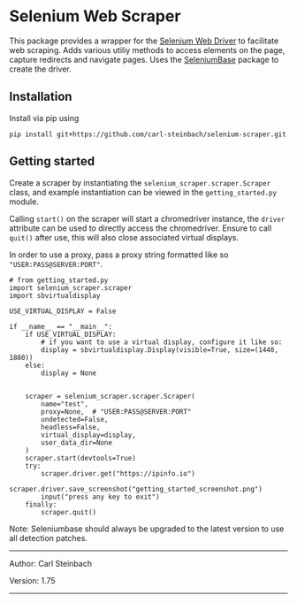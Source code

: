# Selenium Web Scraper

This package provides a wrapper for the [Selenium Web Driver](https://www.selenium.dev) to facilitate web scraping. Adds various utiliy methods to access elements on the 
page, capture redirects and navigate pages. Uses the [SeleniumBase](https://seleniumbase.io) package to create the driver.

## Installation

Install via pip using 

`pip install git+https://github.com/carl-steinbach/selenium-scraper.git`

## Getting started

Create a scraper by instantiating the `selenium_scraper.scraper.Scraper` class, and example instantiation can be viewed 
in the `getting_started.py` module. 

Calling `start()` on the scraper will start a chromedriver instance, the `driver` attribute can be used to
directly access the chromedriver. Ensure to call `quit()` after use, this will also close associated virtual 
displays.

In order to use a proxy, pass a proxy string formatted like so `"USER:PASS@SERVER:PORT"`.

```
# from getting_started.py
import selenium_scraper.scraper
import sbvirtualdisplay

USE_VIRTUAL_DISPLAY = False

if __name__ == "__main__":
    if USE_VIRTUAL_DISPLAY:
        # if you want to use a virtual display, configure it like so:
        display = sbvirtualdisplay.Display(visible=True, size=(1440, 1880))
    else:
        display = None


    scraper = selenium_scraper.scraper.Scraper(
        name="test",
        proxy=None,  # "USER:PASS@SERVER:PORT"
        undetected=False,
        headless=False,
        virtual_display=display,
        user_data_dir=None
    )
    scraper.start(devtools=True)
    try:
        scraper.driver.get("https://ipinfo.io")
        scraper.driver.save_screenshot("getting_started_screenshot.png")
        input("press any key to exit")
    finally:
        scraper.quit()
```

Note: Seleniumbase should always be upgraded to the latest version to use all detection patches.

---

Author:  Carl Steinbach

Version: 1.75

---
